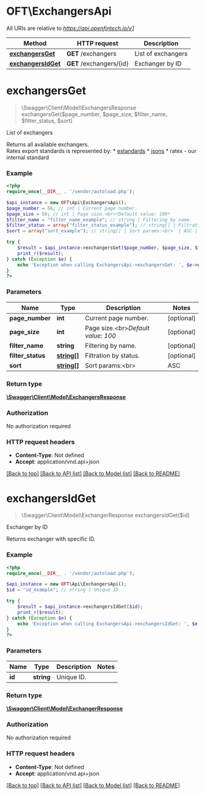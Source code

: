# OFT\ExchangersApi

All URIs are relative to *https://api.openfintech.io/v1*

Method | HTTP request | Description
------------- | ------------- | -------------
[**exchangersGet**](ExchangersApi.md#exchangersGet) | **GET** /exchangers | List of exchangers
[**exchangersIdGet**](ExchangersApi.md#exchangersIdGet) | **GET** /exchangers/{id} | Exchanger by ID


# **exchangersGet**
> \Swagger\Client\Model\ExchangersResponse exchangersGet($page_number, $page_size, $filter_name, $filter_status, $sort)

List of exchangers

Returns all available exchangers.<br> Rates export standards is represented by:  * [estandards](http://estandards.info) * [jsons](http://jsons.info) * ratex - our internal standard

### Example
```php
<?php
require_once(__DIR__ . '/vendor/autoload.php');

$api_instance = new OFT\Api\ExchangersApi();
$page_number = 56; // int | Current page number.
$page_size = 56; // int | Page size.<br>*Default value: 100*
$filter_name = "filter_name_example"; // string | Filtering by name.
$filter_status = array("filter_status_example"); // string[] | Filtration by status.
$sort = array("sort_example"); // string[] | Sort params:<br>  | ASC | DESC | |-----|------| | name | -name | | status | -status | | wmid | -wmid | | rate_type | -rate_type | | rates_export_standard | <nobr>-rates_export_standard</nobr> |

try {
    $result = $api_instance->exchangersGet($page_number, $page_size, $filter_name, $filter_status, $sort);
    print_r($result);
} catch (Exception $e) {
    echo 'Exception when calling ExchangersApi->exchangersGet: ', $e->getMessage(), PHP_EOL;
}
?>
```

### Parameters

Name | Type | Description  | Notes
------------- | ------------- | ------------- | -------------
 **page_number** | **int**| Current page number. | [optional]
 **page_size** | **int**| Page size.&lt;br&gt;*Default value: 100* | [optional]
 **filter_name** | **string**| Filtering by name. | [optional]
 **filter_status** | [**string[]**](../Model/string.md)| Filtration by status. | [optional]
 **sort** | [**string[]**](../Model/string.md)| Sort params:&lt;br&gt;  | ASC | DESC | |-----|------| | name | -name | | status | -status | | wmid | -wmid | | rate_type | -rate_type | | rates_export_standard | &lt;nobr&gt;-rates_export_standard&lt;/nobr&gt; | | [optional]

### Return type

[**\Swagger\Client\Model\ExchangersResponse**](../Model/ExchangersResponse.md)

### Authorization

No authorization required

### HTTP request headers

 - **Content-Type**: Not defined
 - **Accept**: application/vnd.api+json

[[Back to top]](#) [[Back to API list]](../../README.md#documentation-for-api-endpoints) [[Back to Model list]](../../README.md#documentation-for-models) [[Back to README]](../../README.md)

# **exchangersIdGet**
> \Swagger\Client\Model\ExchangerResponse exchangersIdGet($id)

Exchanger by ID

Returns exchanger with specific ID.

### Example
```php
<?php
require_once(__DIR__ . '/vendor/autoload.php');

$api_instance = new OFT\Api\ExchangersApi();
$id = "id_example"; // string | Unique ID.

try {
    $result = $api_instance->exchangersIdGet($id);
    print_r($result);
} catch (Exception $e) {
    echo 'Exception when calling ExchangersApi->exchangersIdGet: ', $e->getMessage(), PHP_EOL;
}
?>
```

### Parameters

Name | Type | Description  | Notes
------------- | ------------- | ------------- | -------------
 **id** | **string**| Unique ID. |

### Return type

[**\Swagger\Client\Model\ExchangerResponse**](../Model/ExchangerResponse.md)

### Authorization

No authorization required

### HTTP request headers

 - **Content-Type**: Not defined
 - **Accept**: application/vnd.api+json

[[Back to top]](#) [[Back to API list]](../../README.md#documentation-for-api-endpoints) [[Back to Model list]](../../README.md#documentation-for-models) [[Back to README]](../../README.md)

